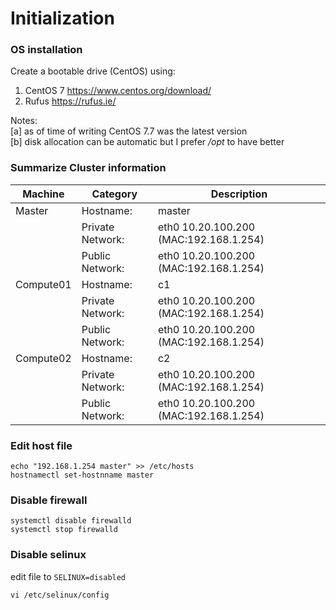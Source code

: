 # Initialization

### OS installation

Create a bootable drive (CentOS) using:

1. CentOS 7 https://www.centos.org/download/
2. Rufus https://rufus.ie/

Notes: \
[a] as of time of writing CentOS 7.7 was the latest version \
[b] disk allocation can be automatic but I prefer */opt* to have better

### Summarize Cluster information

| Machine | Category| Description |
|---|---|---|
|Master|Hostname: | master |
||Private Network: | eth0 10.20.100.200 (MAC:192.168.1.254) |
||Public Network: | eth0 10.20.100.200 (MAC:192.168.1.254) 
|Compute01|Hostname: | c1 |
||Private Network: | eth0 10.20.100.200 (MAC:192.168.1.254) |
||Public Network: | eth0 10.20.100.200 (MAC:192.168.1.254) 
|Compute02|Hostname: | c2 |
||Private Network: | eth0 10.20.100.200 (MAC:192.168.1.254) |
||Public Network: | eth0 10.20.100.200 (MAC:192.168.1.254) 

### Edit host file

```
echo "192.168.1.254 master" >> /etc/hosts
hostnamectl set-hostnname master
```

### Disable firewall

```
systemctl disable firewalld
systemctl stop firewalld
```

### Disable selinux

edit file to `SELINUX=disabled`

```
vi /etc/selinux/config
```

